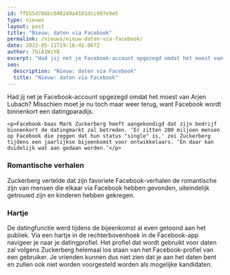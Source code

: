 ```yaml
---
id: ffb55d786bc040249a4101dcc997e9e5
type: nieuws
layout: post
title: "Nieuw: daten via Facebook"
permalink: /nieuws/nieuw-daten-via-facebook/
date: 2022-05-11T19:16:41.067Z
author: 7biA1WiYB
excerpt: "Had jij net je Facebook-account opgezegd omdat het moest van Arjen Lubach? Misschien moet je nu toch maar weer terug, want Facebook wordt binnenkort een datingparadijs.  "
seo:
  description: "Nieuw: daten via Facebook"
  title: "Nieuw: daten via Facebook"
---
```

Had jij net je Facebook-account opgezegd omdat het moest van Arjen Lubach? Misschien moet je nu toch maar weer terug, want Facebook wordt binnenkort een datingparadijs.  

    <p>Facebook-baas Mark Zuckerberg heeft aangekondigd dat zijn bedrijf binnenkort de datingmarkt zal betreden. ‘Er zitten 200 miljoen mensen op Facebook die zeggen dat hun status "single" is,' zei Zuckerberg tijdens een jaarlijkse bijeenkomst voor ontwikkelaars. ‘En daar kan duidelijk wat aan gedaan worden.’</p>
<h3>Romantische verhalen</h3>
<p>Zuckerberg vertelde dat zijn favoriete Facebook-verhalen de romantische zijn van mensen die elkaar via Facebook hebben gevonden, uiteindelijk getrouwd zijn en kinderen hebben gekregen.</p>
<h3>Hartje</h3>
<p>De datingfunctie werd tijdens de bijeenkomst al even getoond aan het publiek. Via een hartje in de rechterbovenhoek in de Facebook-app navigeer je naar je datingprofiel. Het profiel dat wordt gebruikt voor daten zal volgens Zuckerberg helemaal los staan van het Facebook-profiel van een gebruiker. Je vrienden kunnen dus niet zien dat je aan het daten bent en zullen ook niet worden voorgesteld worden als mogelijke kandidaten.</p>  
